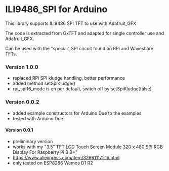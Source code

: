 # ILI9486_SPI for Arduino

This library supports ILI9486 SPI TFT to use with Adafruit_GFX

The code is extracted from GxTFT and adapted for single controller use and Adafruit_GFX.

Can be used with the "special" SPI circuit found on RPi and Waveshare TFTs.

### Version 1.0.0
- replaced RPi SPI kludge handling, better performance
- added method setSpiKludge() 
- rpi_spi16_mode is on per default, switch off by setSpiKludge(false)
### Version 0.0.2
- added example constructors for Arduino Due to the examples
- tested with Arduino Due
#### Version 0.0.1
- preliminary version
- works with my "3.5" TFT LCD Touch Screen Module 320 x 480 SPI RGB Display For Raspberry Pi B B+"
- https://www.aliexpress.com/item/32661117216.html
- only tested on ESP8266 Wemos D1 R2
